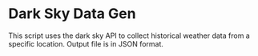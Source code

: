 # Dark Sky Data Gen

This script uses the dark sky API to collect historical weather data from a specific location. Output file is in JSON format. 
